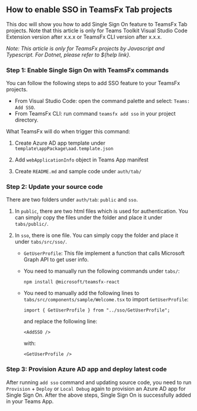 ## How to enable SSO in TeamsFx Tab projects

This doc will show you how to add Single Sign On feature to TeamsFx Tab projects. Note that this article is only for Teams Toolkit Visual Studio Code Extension version after x.x.x or TeamsFx CLI version after x.x.x.

*Note: This article is only for TeamsFx projects by Javascript and Typescript. For Dotnet, please refer to ${help link}.*

### Step 1: Enable Single Sign On with TeamsFx commands

You can follow the following steps to add SSO feature to your TeamsFx projects.
- From Visual Studio Code: open the command palette and select: `Teams: Add SSO`.
- From TeamsFx CLI: run command `teamsfx add sso` in your project directory.

What TeamsFx will do when trigger this command:

1. Create Azure AD app template under `template\appPackage\aad.template.json`

1. Add `webApplicationInfo` object in Teams App manifest

1. Create `README.md` and sample code under `auth/tab/`

### Step 2: Update your source code

There are two folders under `auth/tab`: `public` and `sso`.

1. In `public`, there are two html files which is used for authentication. You can simply copy the files under the folder and place it under `tabs/public/`.

2. In `sso`, there is one file. You can simply copy the folder and place it under `tabs/src/sso/`.
    - `GetUserProfile`: This file implement a function that calls Microsoft Graph API to get user info.
    - You need to manually run the following commands under `tabs/`:
        ```
        npm install @microsoft/teamsfx-react
        ```
    - You need to manually add the following lines to `tabs/src/components/sample/Welcome.tsx` to import `GetUserProfile`:

        ```
        import { GetUserProfile } from "../sso/GetUserProfile";
        ```
        and replace the following line:
        ```
        <AddSSO />
        ```
        with:
        ```
        <GetUserProfile />
        ```

### Step 3: Provision Azure AD app and deploy latest code

After running `add sso` command and updating source code, you need to run `Provision` + `Deploy` or `Local Debug` again to provision an Azure AD app for Single Sign On. After the above steps, Single Sign On is successfully added in your Teams App.